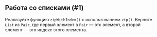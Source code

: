 ## Работа со списками (#1)

Реализуйте функцию `zipWithIndex()` с использованием `zip()`. Верните `List` из `Pair`, где первый элемент в `Pair` — это элемент, а второй элемент — это индекс этого элемента.